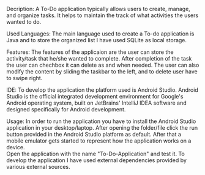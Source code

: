 Decription: A To-Do application typically allows users to create, manage, and organize tasks. It helps to maintain the track of what activities the users wanted to do.

Used Languages: The main language used to create a To-do application is Java and to store the organized list I have used SQLite as local storage.

Features: The features of the applicaion are the user can store the activity/task that he/she wanted to complete. After completion of the task the user can chechbox it can delete as and when needed. The user can also modify the content by sliding the taskbar to the left, and to delete user have to swipe right.

IDE: To develop the application the platform used is Android Studio. Android Studio is the official integrated development environment for Google's Android operating system, built on JetBrains' IntelliJ IDEA software and designed specifically for Android development. 

Usage: In order to run the application you have to install the Android Studio application in your desktop/laptop.
After opening the folder/file click the run button provided in the Android Studio platform as default. After that a mobile emulator gets started to represent how the application works on a device.  
Open the application with the name "To-Do-Application" and test it. 
To develop the application I have used external dependencies provided by various external sources.

